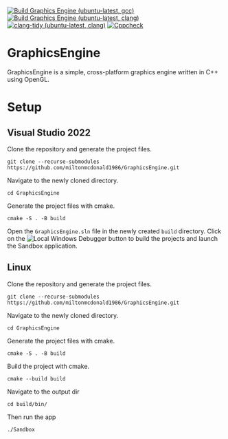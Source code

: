 [![Build Graphics Engine (ubuntu-latest, gcc)](https://github.com/miltonmcdonald1986/GraphicsEngine/actions/workflows/BuildGraphicsEngineGCC.yml/badge.svg)](https://github.com/miltonmcdonald1986/GraphicsEngine/actions/workflows/BuildGraphicsEngineGCC.yml)
[![Build Graphics Engine (ubuntu-latest, clang)](https://github.com/miltonmcdonald1986/GraphicsEngine/actions/workflows/BuildGraphicsEngineClang.yml/badge.svg)](https://github.com/miltonmcdonald1986/GraphicsEngine/actions/workflows/BuildGraphicsEngineClang.yml)
[![clang-tidy (ubuntu-latest, clang)](https://github.com/miltonmcdonald1986/GraphicsEngine/actions/workflows/clang-tidy.yml/badge.svg)](https://github.com/miltonmcdonald1986/GraphicsEngine/actions/workflows/clang-tidy.yml)
[![Cppcheck](https://github.com/miltonmcdonald1986/GraphicsEngine/actions/workflows/cppcheck.yml/badge.svg)](https://github.com/miltonmcdonald1986/GraphicsEngine/actions/workflows/cppcheck.yml)

# GraphicsEngine
GraphicsEngine is a simple, cross-platform graphics engine written in C++ using OpenGL.

# Setup
## Visual Studio 2022
Clone the repository and generate the project files.
```
git clone --recurse-submodules https://github.com/miltonmcdonald1986/GraphicsEngine.git
```

Navigate to the newly cloned directory.
```
cd GraphicsEngine
```

Generate the project files with cmake.
```
cmake -S . -B build
```

Open the `GraphicsEngine.sln` file in the newly created `build` directory.
Click on the ![Local Windows Debugger](https://github.com/user-attachments/assets/22cff59f-24af-4d5a-b2e7-e63fcfe5510a) button to build the projects and launch the Sandbox application.

## Linux
Clone the repository and generate the project files.
```
git clone --recurse-submodules https://github.com/miltonmcdonald1986/GraphicsEngine.git
```

Navigate to the newly cloned directory.
```
cd GraphicsEngine
```

Generate the project files with cmake.
```
cmake -S . -B build
```

Build the project with cmake.
```
cmake --build build
```

Navigate to the output dir
```
cd build/bin/
```

Then run the app
```
./Sandbox
```
